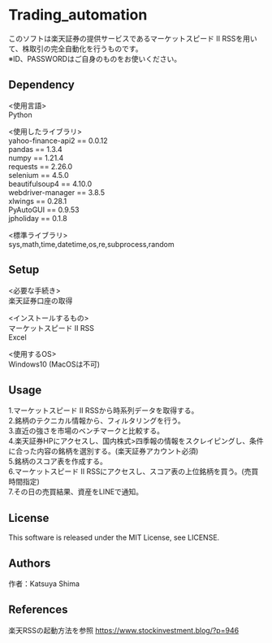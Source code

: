 # Trading_automation
このソフトは楽天証券の提供サービスであるマーケットスピード II RSSを用いて、株取引の完全自動化を行うものです。  
※ID、PASSWORDはご自身のものをお使いください。

## Dependency
<使用言語>  
Python  
  
<使用したライブラリ>   
yahoo-finance-api2 == 0.0.12  
pandas == 1.3.4  
numpy == 1.21.4  
requests == 2.26.0  
selenium == 4.5.0  
beautifulsoup4 == 4.10.0  
webdriver-manager == 3.8.5  
xlwings == 0.28.1  
PyAutoGUI == 0.9.53  
jpholiday == 0.1.8  
  
<標準ライブラリ>  
sys,math,time,datetime,os,re,subprocess,random

## Setup
<必要な手続き>  
楽天証券口座の取得  
  
<インストールするもの>  
マーケットスピード II RSS  
Excel  
  
<使用するOS>  
Windows10 (MacOSは不可)  

## Usage
1.マーケットスピード II RSSから時系列データを取得する。  
2.銘柄のテクニカル情報から、フィルタリングを行う。  
3.直近の強さを市場のベンチマークと比較する。  
4.楽天証券HPにアクセスし、国内株式>四季報の情報をスクレイピングし、条件に合った内容の銘柄を選別する。(楽天証券アカウント必須)  
5.銘柄のスコア表を作成する。  
6.マーケットスピード II RSSにアクセスし、スコア表の上位銘柄を買う。(売買時間指定)  
7.その日の売買結果、資産をLINEで通知。  

## License
This software is released under the MIT License, see LICENSE.

## Authors
作者：Katsuya Shima  

## References
楽天RSSの起動方法を参照  https://www.stockinvestment.blog/?p=946
